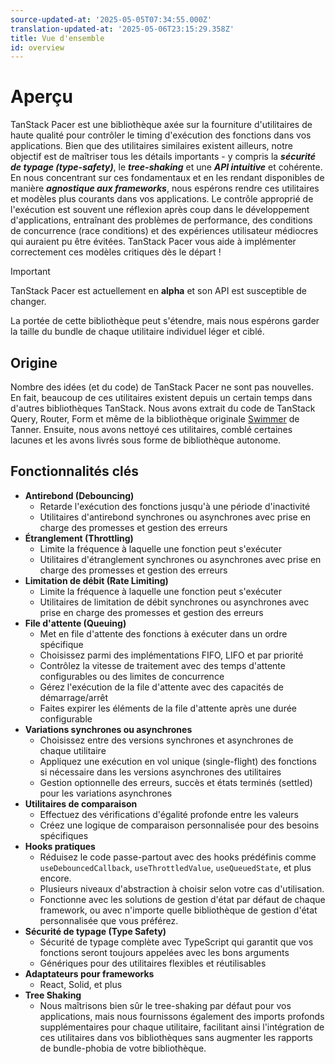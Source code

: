 ```yaml
---
source-updated-at: '2025-05-05T07:34:55.000Z'
translation-updated-at: '2025-05-06T23:15:29.358Z'
title: Vue d'ensemble
id: overview
---
```

# Aperçu

TanStack Pacer est une bibliothèque axée sur la fourniture d'utilitaires de haute qualité pour contrôler le timing d'exécution des fonctions dans vos applications. Bien que des utilitaires similaires existent ailleurs, notre objectif est de maîtriser tous les détails importants - y compris la ***sécurité de typage (type-safety)***, le ***tree-shaking*** et une ***API intuitive*** et cohérente. En nous concentrant sur ces fondamentaux et en les rendant disponibles de manière ***agnostique aux frameworks***, nous espérons rendre ces utilitaires et modèles plus courants dans vos applications. Le contrôle approprié de l'exécution est souvent une réflexion après coup dans le développement d'applications, entraînant des problèmes de performance, des conditions de concurrence (race conditions) et des expériences utilisateur médiocres qui auraient pu être évitées. TanStack Pacer vous aide à implémenter correctement ces modèles critiques dès le départ !

> [!IMPORTANT]
> TanStack Pacer est actuellement en **alpha** et son API est susceptible de changer.
>
> La portée de cette bibliothèque peut s'étendre, mais nous espérons garder la taille du bundle de chaque utilitaire individuel léger et ciblé.

## Origine

Nombre des idées (et du code) de TanStack Pacer ne sont pas nouvelles. En fait, beaucoup de ces utilitaires existent depuis un certain temps dans d'autres bibliothèques TanStack. Nous avons extrait du code de TanStack Query, Router, Form et même de la bibliothèque originale [Swimmer](https://github.com/tannerlinsley/swimmer) de Tanner. Ensuite, nous avons nettoyé ces utilitaires, comblé certaines lacunes et les avons livrés sous forme de bibliothèque autonome.

## Fonctionnalités clés

- **Antirebond (Debouncing)**
  - Retarde l'exécution des fonctions jusqu'à une période d'inactivité
  - Utilitaires d'antirebond synchrones ou asynchrones avec prise en charge des promesses et gestion des erreurs
- **Étranglement (Throttling)**
  - Limite la fréquence à laquelle une fonction peut s'exécuter
  - Utilitaires d'étranglement synchrones ou asynchrones avec prise en charge des promesses et gestion des erreurs
- **Limitation de débit (Rate Limiting)**
  - Limite la fréquence à laquelle une fonction peut s'exécuter
  - Utilitaires de limitation de débit synchrones ou asynchrones avec prise en charge des promesses et gestion des erreurs
- **File d'attente (Queuing)**
  - Met en file d'attente des fonctions à exécuter dans un ordre spécifique
  - Choisissez parmi des implémentations FIFO, LIFO et par priorité
  - Contrôlez la vitesse de traitement avec des temps d'attente configurables ou des limites de concurrence
  - Gérez l'exécution de la file d'attente avec des capacités de démarrage/arrêt
  - Faites expirer les éléments de la file d'attente après une durée configurable
- **Variations synchrones ou asynchrones**
  - Choisissez entre des versions synchrones et asynchrones de chaque utilitaire
  - Appliquez une exécution en vol unique (single-flight) des fonctions si nécessaire dans les versions asynchrones des utilitaires
  - Gestion optionnelle des erreurs, succès et états terminés (settled) pour les variations asynchrones
- **Utilitaires de comparaison**
  - Effectuez des vérifications d'égalité profonde entre les valeurs
  - Créez une logique de comparaison personnalisée pour des besoins spécifiques
- **Hooks pratiques**
  - Réduisez le code passe-partout avec des hooks prédéfinis comme `useDebouncedCallback`, `useThrottledValue`, `useQueuedState`, et plus encore.
  - Plusieurs niveaux d'abstraction à choisir selon votre cas d'utilisation.
  - Fonctionne avec les solutions de gestion d'état par défaut de chaque framework, ou avec n'importe quelle bibliothèque de gestion d'état personnalisée que vous préférez.
- **Sécurité de typage (Type Safety)**
  - Sécurité de typage complète avec TypeScript qui garantit que vos fonctions seront toujours appelées avec les bons arguments
  - Génériques pour des utilitaires flexibles et réutilisables
- **Adaptateurs pour frameworks**
  - React, Solid, et plus
- **Tree Shaking**
  - Nous maîtrisons bien sûr le tree-shaking par défaut pour vos applications, mais nous fournissons également des imports profonds supplémentaires pour chaque utilitaire, facilitant ainsi l'intégration de ces utilitaires dans vos bibliothèques sans augmenter les rapports de bundle-phobia de votre bibliothèque.
